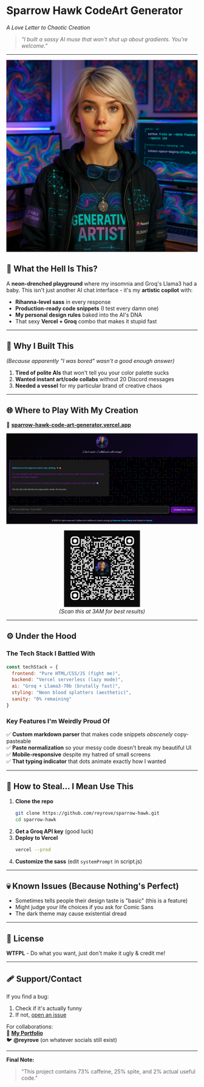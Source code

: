 # **Sparrow Hawk CodeArt Generator**  
*A Love Letter to Chaotic Creation*  

> *"I built a sassy AI muse that won't shut up about gradients. You're welcome."*

---

![Sparrow Hawk Preview](images/sparrow-hawk.png) 

## 🔮 **What the Hell Is This?**  
A **neon-drenched playground** where my insomnia and Groq's Llama3 had a baby. This isn't just another AI chat interface - it's my **artistic copilot** with:  

- **Rihanna-level sass** in every response  
- **Production-ready code snippets** (I test every damn one)  
- **My personal design rules** baked into the AI's DNA  
- That sexy **Vercel + Groq** combo that makes it stupid fast  

---

## 🖤 **Why I Built This**  
*(Because apparently "I was bored" wasn't a good enough answer)*  

1. **Tired of polite AIs** that won't tell you your color palette sucks  
2. **Wanted instant art/code collabs** without 20 Discord messages  
3. **Needed a vessel** for my particular brand of creative chaos  

---

## 🌐 **Where to Play With My Creation**  

🔗 **[sparrow-hawk-code-art-generator.vercel.app](https://sparrow-hawk-code-art-generator.vercel.app/)**  

![Sparrow Hawk Preview](images/demo.png) 

<p align="center">
  <img src="images/qr-code.png" alt="Sparrow Hawk QR Code" width="200">  
  <br>
  <em>(Scan this at 3AM for best results)</em>
</p>

---

## ⚙️ **Under the Hood**  

### **The Tech Stack I Battled With**  
```javascript
const techStack = {
  frontend: "Pure HTML/CSS/JS (fight me)",  
  backend: "Vercel serverless (lazy mode)",  
  ai: "Groq + Llama3-70b (brutally fast)",  
  styling: "Neon blood splatters (aesthetic)",  
  sanity: "0% remaining"  
}
```

### **Key Features I'm Weirdly Proud Of**  
✅ **Custom markdown parser** that makes code snippets *obscenely* copy-pasteable  
✅ **Paste normalization** so your messy code doesn't break my beautiful UI  
✅ **Mobile-responsive** despite my hatred of small screens  
✅ **That typing indicator** that dots animate exactly how I wanted  

---

## 🧪 **How to Steal... I Mean Use This**  

1. **Clone the repo**  
   ```bash
   git clone https://github.com/reyrove/sparrow-hawk.git
   cd sparrow-hawk
   ```
2. **Get a Groq API key** (good luck)  
3. **Deploy to Vercel**  
   ```bash
   vercel --prod
   ```
4. **Customize the sass** (edit `systemPrompt` in script.js)  

---

## 💀 **Known Issues (Because Nothing's Perfect)**  
- Sometimes tells people their design taste is "basic" (this is a feature)  
- Might judge your life choices if you ask for Comic Sans  
- The dark theme may cause existential dread  

---

## 📜 **License**  
**WTFPL** - Do what you want, just don't make it ugly & credit me!  

---

## 🩹 **Support/Contact**  
If you find a bug:  
1. Check if it's actually funny  
2. If not, [open an issue](https://github.com/reyrove/sparrow-hawk/issues)  

For collaborations:  
🔗 **[My Portfolio](https://reyrove.github.io/)**  
🐦 **@reyrove** (on whatever socials still exist)  

---

**Final Note:**  
> "This project contains 73% caffeine, 25% spite, and 2% actual useful code."